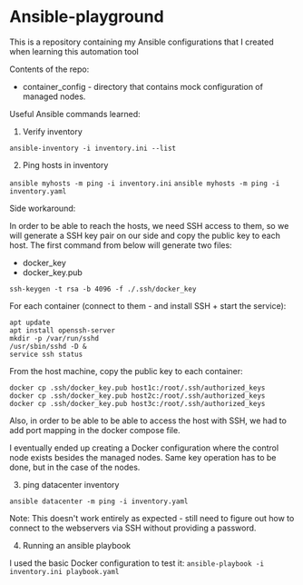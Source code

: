 # Ansible-playground
This is a repository containing my Ansible configurations that I created when learning this automation tool

Contents of the repo:
- container_config - directory that contains mock configuration of managed nodes.


Useful Ansible commands learned:
1. Verify inventory

```ansible-inventory -i inventory.ini --list```

2. Ping hosts in inventory

```ansible myhosts -m ping -i inventory.ini```
```ansible myhosts -m ping -i inventory.yaml```

Side workaround:

In order to be able to reach the hosts, we need SSH access to them, so we will generate a SSH key pair on our side and copy the public key to each host.
The first command from below will generate two files:
- docker_key
- docker_key.pub

```
ssh-keygen -t rsa -b 4096 -f ./.ssh/docker_key
```

For each container (connect to them - and install SSH + start the service):
```
apt update
apt install openssh-server
mkdir -p /var/run/sshd
/usr/sbin/sshd -D &
service ssh status
```

From the host machine, copy the public key to each container:
```
docker cp .ssh/docker_key.pub host1c:/root/.ssh/authorized_keys
docker cp .ssh/docker_key.pub host2c:/root/.ssh/authorized_keys
docker cp .ssh/docker_key.pub host3c:/root/.ssh/authorized_keys
```

Also, in order to be able to be able to access the host with SSH, we had to add port mapping in the docker compose file.

I eventually ended up creating a Docker configuration where the control node exists besides the managed nodes.
Same key operation has to be done, but in the case of the nodes.

3. ping datacenter inventory

```ansible datacenter -m ping -i inventory.yaml```

Note: This doesn't work entirely as expected - still need to figure out how to connect to the webservers via SSH without providing a password.

4. Running an ansible playbook

I used the basic Docker configuration to test it:
```ansible-playbook -i inventory.ini playbook.yaml```

